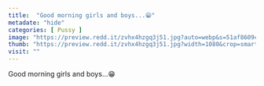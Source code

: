 ```yaml
---
title:  "Good morning girls and boys...😁"
metadate: "hide"
categories: [ Pussy ]
image: "https://preview.redd.it/zvhx4hzgq3j51.jpg?auto=webp&s=51af8609cb0aa4c05e01ab1fcb876e9b1a6ff2e6"
thumb: "https://preview.redd.it/zvhx4hzgq3j51.jpg?width=1080&crop=smart&auto=webp&s=36b1947857b24eb3bb95ccde9db0483fe65ac8cb"
visit: ""
---
```

Good morning girls and boys...😁
